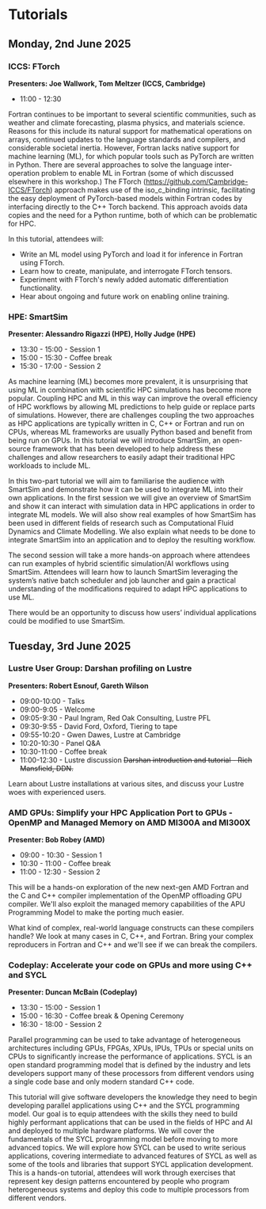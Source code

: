 # Tutorials


## Monday, 2nd June 2025 

### ICCS: FTorch
**Presenters: Joe Wallwork, Tom Meltzer (ICCS, Cambridge)**
- 11:00 - 12:30

Fortran continues to be important to several scientific communities, such as weather and climate forecasting, plasma physics, and materials science.
Reasons for this include its natural support for mathematical operations on arrays, continued updates to the language standards and compilers, and considerable societal inertia.
However, Fortran lacks native support for machine learning (ML), for which popular tools such as PyTorch are written in Python.
There are several approaches to solve the language inter-operation problem to enable ML in Fortran (some of which discussed elsewhere in this workshop.)
The FTorch (https://github.com/Cambridge-ICCS/FTorch) approach makes use of the iso_c_binding intrinsic, facilitating the easy deployment of PyTorch-based models within Fortran codes by interfacing directly to the C++ Torch backend.
This approach avoids data copies and the need for a Python runtime, both of which can be problematic for HPC.

In this tutorial, attendees will:
- Write an ML model using PyTorch and load it for inference in Fortran using FTorch.
- Learn how to create, manipulate, and interrogate FTorch tensors.
- Experiment with FTorch's newly added automatic differentiation functionality.
- Hear about ongoing and future work on enabling online training.


### HPE: SmartSim
**Presenter: Alessandro Rigazzi (HPE), Holly Judge (HPE)**
- 13:30 - 15:00 - Session 1
- 15:00 - 15:30 - Coffee break 
- 15:30 - 17:00 - Session 2

As machine learning (ML) becomes more prevalent, it is unsurprising that using ML in combination with scientific HPC simulations has become more popular. Coupling HPC and ML in this way can improve the overall efficiency of HPC workflows by allowing ML predictions to help guide or replace parts of simulations.
However, there are challenges coupling the two approaches as HPC applications are typically written in C, C++ or Fortran and run on CPUs, whereas ML frameworks are usually Python based and benefit from being run on GPUs. In this tutorial we will introduce SmartSim, an open-source framework that has been developed to help address these challenges and allow researchers to easily adapt their traditional HPC workloads to include ML.  
 
In this two-part tutorial we will aim to familiarise the audience with SmartSim and demonstrate how it can be used to integrate ML into their own applications. In the first session we will give an overview of SmartSim and show it can interact with simulation data in HPC applications in order to integrate ML models. We will also show real examples of how SmartSim has been used in different fields of research such as Computational Fluid Dynamics and Climate Modelling. We also explain what needs to be done to integrate SmartSim into an application and to deploy the resulting workflow. 
 
The second session will take a more hands-on approach where attendees can run examples of hybrid scientific simulation/AI workflows using SmartSim.  Attendees will learn how to launch SmartSim leveraging the system’s native batch scheduler and job launcher and gain a practical understanding of the modifications required to adapt HPC applications to use ML.  
 
There would be an opportunity to discuss how users’ individual applications could be modified to use SmartSim. 


## Tuesday, 3rd June 2025 

### Lustre User Group: Darshan profiling on Lustre
**Presenters: Robert Esnouf, Gareth Wilson**
- 09:00-10:00 - Talks
- 09:00-9:05 - Welcome
- 09:05-9:30 - Paul Ingram, Red Oak Consulting, Lustre PFL
- 09:30-9:55 - David Ford, Oxford, Tiering to tape
- 09:55-10:20 - Gwen Dawes, Lustre at Cambridge
- 10:20-10:30 - Panel Q&A
- 10:30-11:00 - Coffee break
- 11:00-12:30 - Lustre discussion <s>Darshan introduction and tutorial - Rich Mansfield, DDN.</s>

Learn about Lustre installations at various sites, and discuss your Lustre woes with experienced users.



### AMD GPUs: Simplify your HPC Application Port to GPUs - OpenMP and Managed Memory on AMD MI300A and MI300X
**Presenter: Bob Robey (AMD)**
- 09:00 - 10:30 - Session 1
- 10:30 - 11:00 - Coffee break
- 11:00 - 12:30 - Session 2

This will be a hands-on exploration of the new next-gen AMD Fortran and the C and C++ compiler implementation of the OpenMP offloading GPU compiler. We'll also exploit the managed memory capabilities of the APU Programming Model to make the porting much easier.

What kind of complex, real-world language constructs can these compilers handle? We look at many cases in C, C++, and Fortran. Bring your complex reproducers in Fortran and C++ and we'll see if we can break the compilers.


### Codeplay: Accelerate your code on GPUs and more using C++ and SYCL
**Presenter: Duncan McBain (Codeplay)**
- 13:30 - 15:00 - Session 1
- 15:00 - 16:30 - Coffee break & Opening Ceremony
- 16:30 - 18:00 - Session 2

Parallel programming can be used to take advantage of heterogeneous architectures including GPUs, FPGAs, XPUs, IPUs, TPUs or special units on CPUs to significantly increase the performance of applications. SYCL is an open standard programming model that is defined by the industry and lets developers support many of these processors from different vendors using a single code base and only modern standard C++ code.

This tutorial will give software developers the knowledge they need to begin developing parallel applications using C++ and the SYCL programming model. Our goal is to equip attendees with the skills they need to build highly performant applications that can be used in the fields of HPC and AI and deployed to multiple hardware platforms. We will cover the fundamentals of the SYCL programming model before moving to more advanced topics. We will explore how SYCL can be used to write serious applications, covering intermediate to advanced features of SYCL as well as some of the tools and libraries that support SYCL application development.
This is a hands-on tutorial, attendees will work through exercises that represent key design patterns encountered by people who program heterogeneous systems and deploy this code to multiple processors from different vendors.
